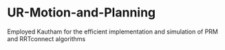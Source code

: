 # UR-Motion-and-Planning
Employed Kautham for the efficient implementation and simulation of PRM and RRTconnect algorithms
